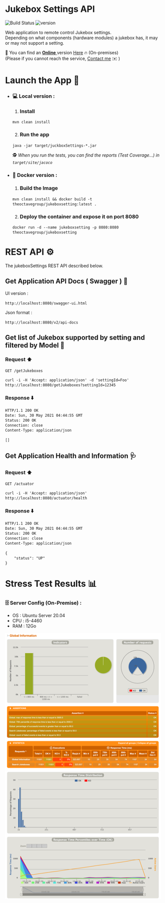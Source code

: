 # Jukebox Settings API

![Build Status](https://github.com/ImadSai/jukebox/actions/workflows/maven.yml/badge.svg?branch=main)   ![version](https://img.shields.io/badge/version-1.0.0-blue)

Web application to remote control Jukebox settings.  
Depending on what components (hardware modules) a jukebox has, it may or may not support a setting.

📎 You can find an <u> **Online** </u> version [Here](http://myitworld.fr//swagger-ui.html) 🔥  (On-premises)  
(Please if you cannot reach the service, [Contact me](mailto:imad.salki@hotmail.fr?subject=[GitHub]%20Jukebox%20Service)
✉️ )

# Launch the App 🎉

* ### 💻 __Local version__ :

    1. ### Install

      mvn clean install

    2. ### Run the app

      java -jar target/juckboxSettings-*.jar

  🕵️ _When you run the tests, you can find the reports (Test Coverage...) in `target/site/jacoco`_

* ### 🐳 __Docker version :__

    1. ### Build the Image

      mvn clean install && docker build -t theoctavegroup/jukeboxsetting:latest .

    2. ### Deploy the container and expose it on port 8080

      docker run -d --name jukeboxsetting -p 8080:8080 theoctavegroup/jukeboxsetting

# REST API ⚙️

The jukeboxSettings REST API described below.

## Get Application API Docs ( Swagger ) 📖

UI version :

`http://localhost:8080/swagger-ui.html`

Json format :

`http://localhost:8080/v2/api-docs`

## Get list of Jukebox supported by setting and filtered by Model 📜

### Request ⬆️

`GET /getJukeboxes`

    curl -i -H 'Accept: application/json' -d 'settingId=Foo' http://localhost:8080/getJukeboxes?settingId=12345

### Response ⬇️

    HTTP/1.1 200 OK
    Date: Sun, 30 May 2021 04:44:55 GMT
    Status: 200 OK
    Connection: close
    Content-Type: application/json

    []

## Get Application Health and Information 🩺

### Request ⬆️

`GET /actuator`

    curl -i -H 'Accept: application/json' http://localhost:8080/actuator/health

### Response ⬇️

    HTTP/1.1 200 OK
    Date: Sun, 30 May 2021 04:44:55 GMT
    Status: 200 OK
    Connection: close
    Content-Type: application/json

    {
        "status": "UP"
    }

# Stress Test Results 📊

### 🗄 Server Config (On-Premise) :

- OS  : Ubuntu Server 20.04
- CPU : i5-4460
- RAM : 12Go

<div style="text-align:center">
    <img src=".github/stress_test_result/stress-test-part1.png" alt="drawing" width="800"/>
</div>

<div style="text-align:center">
    <img src=".github/stress_test_result/stress-test-part2.png" alt="drawing" width="800"/>
</div>

